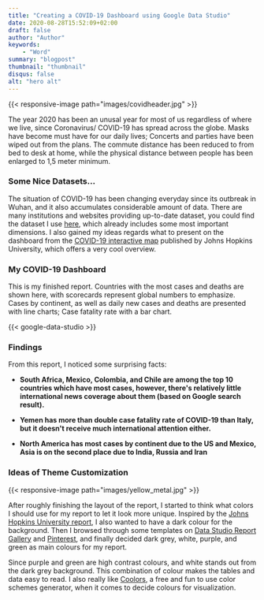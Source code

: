 ```yaml
---
title: "Creating a COVID-19 Dashboard using Google Data Studio"
date: 2020-08-28T15:52:09+02:00
draft: false
author: "Author"
keywords:
    - "Word"
summary: "blogpost"
thumbnail: "thumbnail"
disqus: false
alt: "hero alt"
---
```


{{< responsive-image path="images/covidheader.jpg" >}}

The year 2020 has been an unusal year for most of us regardless of where we live, since Coronavirus/ COVID-19 has spread across the globe. Masks have become must have for our daily lives; Concerts and parties have been wiped out from the plans. The commute distance has been reduced to from bed to desk at home, while the physical distance between people has been enlarged to 1,5 meter minimum. 

### Some Nice Datasets...

The situation of COVID-19 has been changing everyday since its outbreak in Wuhan, and it also accumulates considerable amount of data. There are many institutions and websites providing up-to-date dataset, you could find the dataset I use [here](https://ourworldindata.org/coronavirus-source-data "Our World in Data"), which already includes some most important dimensions. I also gained my ideas regards what to present on the dashboard from the [COVID-19 interactive map](https://coronavirus.jhu.edu/map.html "Johns Hopkins University") published by Johns Hopkins University, which offers a very cool overview.

### My COVID-19 Dashboard 

This is my finished report. Countries with the most cases and deaths are shown here, with scorecards represent global numbers to emphasize. Cases by continent, as well as daily new cases and deaths are presented with line charts; Case fatality rate with a bar chart.

{{< google-data-studio >}}

### Findings

From this report, I noticed some surprising facts:

- **South Africa, Mexico, Colombia, and Chile are among the top 10 countries which have most cases,  however, there's relatively little international news coverage about them (based on Google search result).**

- **Yemen has more than double case fatality rate of COVID-19 than Italy, but it doesn't receive much international attention either.** 

- **North America has most cases by continent due to the US and Mexico, Asia is on the second place due to India, Russia and Iran** 


### Ideas of Theme Customization 

{{< responsive-image path="images/yellow_metal.jpg" >}}

After roughly finishing the layout of the report, I started to think what colors I should use for my report to let it look more unique. Inspired by the [Johns Hopkins University report](https://coronavirus.jhu.edu/map.html "COVID-19 interactive map"), I also wanted to have a dark colour for the background. Then I browsed through some templates on [Data Studio Report Gallery](https://datastudio.google.com/gallery "Data Studio Report Gallery") and [Pinterest](https://www.pinterest.de/search/pins/?q=data%20studio%20report%20templates&rs=typed&term_meta[]=data%7Ctyped&term_meta[]=studio%7Ctyped&term_meta[]=report%7Ctyped&term_meta[]=templates%7Ctypedy "Data Studio Report Templates"), and finally decided dark grey, white, purple, and green as main colours for my report. 

Since purple and green are high contrast colours, and white stands out from the dark grey background. This combination of colour makes the tables and data easy to read. I also really like [Coolors](https://coolors.co/ "Coolors"), a free and fun to use color schemes generator, when it comes to decide colours for visualization.




